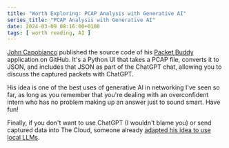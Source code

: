```yaml
---
title: "Worth Exploring: PCAP Analysis with Generative AI"
series_title: "PCAP Analysis with Generative AI"
date: 2024-03-09 08:16:00+0100
tags: [ worth reading, AI ]
---
```

[John Capobianco](https://www.linkedin.com/in/john-capobianco-644a1515/) published the source code of his 
[Packet Buddy](https://github.com/automateyournetwork/packet_buddy) application on GitHub. It's a Python UI that takes a PCAP file, converts it to JSON, and includes that JSON as part of the ChatGPT chat, allowing you to discuss the captured packets with ChatGPT.

His idea is one of the best uses of generative AI in networking I've seen so far, as long as you remember that you're dealing with an overconfident intern who has no problem making up an answer just to sound smart. Have fun!

Finally, if you don't want to use ChatGPT (I wouldn't blame you) or send captured data into The Cloud, someone already [adapted his idea to use local LLMs](https://github.com/kspviswa/local-packet-whisperer).